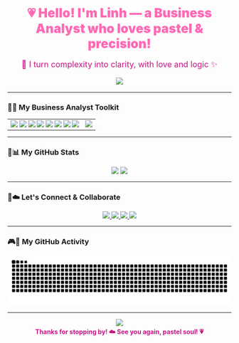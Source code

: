<!-- HEADER -->
<h1 align="center" style="font-weight:900; color:#FF69B4;">
  💗 Hello! I'm Linh — a Business Analyst who loves pastel & precision!
</h1>

<p align="center" style="font-size:18px; color:#C71585;">
  🌸 I turn complexity into clarity, with love and logic ✨
</p>

<p align="center">
  <img src="https://capsule-render.vercel.app/api?type=soft&color=ff69b4&height=100&section=header&text=🌸%20Crafted%20with%20Love%20by%20Linh&fontSize=25&fontColor=ffffff" />
</p>

---

### 💼🧰 My Business Analyst Toolkit

<div align="center">

<table>
<tr>
  <!-- Tool Badges -->
  <td>
    <img src="https://img.shields.io/badge/Jira-FF69B4?logo=jira&logoColor=white&style=for-the-badge" />
    <img src="https://img.shields.io/badge/Trello-FFB6C1?logo=trello&logoColor=white&style=for-the-badge" />
    <img src="https://img.shields.io/badge/Figma-FF82AB?logo=figma&logoColor=white&style=for-the-badge" />
    <img src="https://img.shields.io/badge/Notion-FF69B4?logo=notion&logoColor=white&style=for-the-badge" />
    <img src="https://img.shields.io/badge/Postman-FF6C91?logo=postman&logoColor=white&style=for-the-badge" />
    <img src="https://img.shields.io/badge/SQL-F78FA7?logo=mysql&logoColor=white&style=for-the-badge" />
    <img src="https://img.shields.io/badge/Draw.io-FF82B2?logo=diagrams.net&logoColor=white&style=for-the-badge" />
    <img src="https://img.shields.io/badge/Slack-FF6EB4?logo=slack&logoColor=white&style=for-the-badge" />
  </td>

  <!-- GIF -->
  <td align="right">
    <img src="https://media4.giphy.com/media/YAlhwn67KT76E/giphy.gif" height="120" />
  </td>
</tr>
</table>

</div>

---

### 🌷📊 My GitHub Stats

<div align="center">
  <img src="https://github-readme-stats.vercel.app/api?username=hniloablingg&show_icons=true&theme=radical&hide_border=false&border_color=ff69b4&icon_color=ff69b4" height="160" />
  <img src="https://github-readme-stats.vercel.app/api/top-langs?username=hniloablingg&layout=compact&theme=radical&card_width=320&border_color=ff69b4" height="160" />
</div>

---

### 💌☁️ Let's Connect & Collaborate

<div align="center">
  <a href="mailto:baolinh02112004@gmail.com">
    <img src="https://img.shields.io/static/v1?message=Gmail&logo=gmail&label=&color=FF69B4&logoColor=white&style=for-the-badge" />
  </a>
  <a href="https://www.linkedin.com/in/b%E1%BA%A3o-linhh-712a26339/" target="_blank">
    <img src="https://img.shields.io/static/v1?message=LinkedIn&logo=linkedin&label=&color=FF69B4&logoColor=white&style=for-the-badge" />
  </a>
  <a href="https://www.facebook.com/100012462195241" target="_blank">
    <img src="https://img.shields.io/static/v1?message=Facebook&logo=facebook&label=&color=FF69B4&logoColor=white&style=for-the-badge" />
  </a>
  <a href="https://www.instagram.com/jocasta._.wuut/" target="_blank">
    <img src="https://img.shields.io/static/v1?message=Instagram&logo=instagram&label=&color=FF69B4&logoColor=white&style=for-the-badge" />
  </a>
</div>

---

### 🎮🧁 My GitHub Activity

<p align="center">
  <img src="https://raw.githubusercontent.com/hniloablingg/hniloablingg/output/snake.svg" alt="snake animation" />
</p>

---

<!-- FOOTER -->
<p align="center">
  <img src="https://capsule-render.vercel.app/api?type=waving&color=FF69B4&height=120&section=footer" />
  <br/>
  <b style="color:#C71585;">Thanks for stopping by! ☁️ See you again, pastel soul! 💗</b>
</p>
